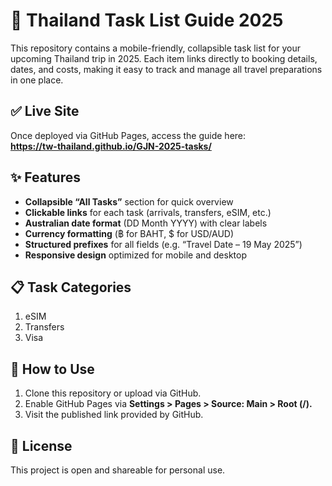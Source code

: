 # 📝 Thailand Task List Guide 2025

This repository contains a mobile-friendly, collapsible task list for your upcoming Thailand trip in 2025. Each item links directly to booking details, dates, and costs, making it easy to track and manage all travel preparations in one place.

## ✅ Live Site

Once deployed via GitHub Pages, access the guide here:  
**https://tw-thailand.github.io/GJN-2025-tasks/**

## ✨ Features

* **Collapsible “All Tasks”** section for quick overview
* **Clickable links** for each task (arrivals, transfers, eSIM, etc.)
* **Australian date format** (DD Month YYYY) with clear labels
* **Currency formatting** (฿ for BAHT, $ for USD/AUD)
* **Structured prefixes** for all fields (e.g. “Travel Date – 19 May 2025”)
* **Responsive design** optimized for mobile and desktop

## 📋 Task Categories

1. eSIM
2. Transfers
3. Visa

## 🔧 How to Use

1. Clone this repository or upload via GitHub.
2. Enable GitHub Pages via **Settings > Pages > Source: Main > Root (/).**
3. Visit the published link provided by GitHub.

## 📄 License

This project is open and shareable for personal use.

